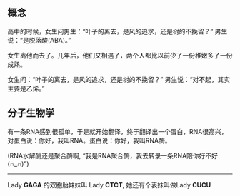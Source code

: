## 概念

高中的时候，女生问男生：“叶子的离去，是风的追求，还是树的不挽留？”
 男生说：“是脱落酸(ABA)。”

女生离他而去了。几年后，他们又相遇了，两个人都比以前少了一份稚嫩多了一份成熟。

女生问：“叶子的离去，是风的追求，还是树的不挽留？”
男生说：“对不起，其实主要是乙烯。”

## 分子生物学

​	有一条RNA感到很孤单，于是就开始翻译，终于翻译出一个蛋白，RNA很高兴，对蛋白说：你好，我叫RNA。蛋白说：你好，我叫RNA酶。

(RNA水解酶还是聚合酶啊, “我是RNA聚合酶，我去转录一条RNA陪你好不好(∩_∩)”)

---

Lady **GAGA** 的双胞胎妹妹叫 Lady **CTCT**, 她还有个表妹叫做Lady **CUCU**